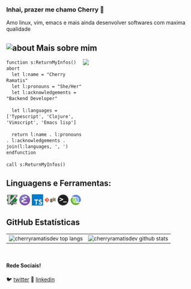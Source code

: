 ### Inhai, prazer me chamo Cherry 💃

Amo linux, vim, emacs e mais ainda desenvolver softwares com maxima qualidade

## <img width="45" alt="about" src="https://raw.github.com/elizarov/elizarov/master/about.png"> Mais sobre mim

<img align="right" width="300" src="https://i2.wp.com/allhtaccess.info/wp-content/uploads/2018/03/programming.gif?fit=1281%2C716&ssl=1" />

```vim
function s:ReturnMyInfos() abort
  let l:name = "Cherry Ramatis"
  let l:pronouns = "She/Her"
  let l:acknowledgements = "Backend Developer"

  let l:languages = ['Typescript', 'Clojure', 'Vimscript', 'Emacs lisp']
  
  return l:name . l:pronouns . l:acknowledgements . join(l:languages, ', ')
endfunction

call s:ReturnMyInfos()
```

## **Linguagens e Ferramentas:**  


<code><img height="30" src="https://raw.githubusercontent.com/github/explore/80688e429a7d4ef2fca1e82350fe8e3517d3494d/topics/vim/vim.png"></code>
<code><img height="30" src="https://raw.githubusercontent.com/github/explore/80688e429a7d4ef2fca1e82350fe8e3517d3494d/topics/emacs/emacs.png"></code>
<code><img height="30" src="https://raw.githubusercontent.com/github/explore/80688e429a7d4ef2fca1e82350fe8e3517d3494d/topics/typescript/typescript.png"></code>
<code><img height="30" src="https://raw.githubusercontent.com/github/explore/80688e429a7d4ef2fca1e82350fe8e3517d3494d/topics/git/git.png"></code>
<code><img height="30" src="https://raw.githubusercontent.com/github/explore/80688e429a7d4ef2fca1e82350fe8e3517d3494d/topics/terminal/terminal.png"></code>
<code><img height="30" src="https://raw.githubusercontent.com/github/explore/80688e429a7d4ef2fca1e82350fe8e3517d3494d/topics/clojure/clojure.png"></code>


## **GitHub Estatísticas**

<table align="center">
        <tr>
            <td align="left">
                <img height=150 width="100%" align="center" src="https://github-readme-stats.vercel.app/api/top-langs/?username=cherryramatisdev&layout=compact&theme=dracula&hide_langs_below=1&bg_color=FFFF0000"  alt="cherryramatisdev top langs"/>
            </td>
            <td align="right">
                <img height=150 width="100%" align="center" src="https://github-readme-stats.vercel.app/api?username=cherryramatisdev&show_icons=true&theme=dracula&line_height=27&bg_color=FFFF0000"  alt="cherryramatisdev github stats"/>
            </td>
        </tr>
</table>

[twitter]: https://twitter.com/cherryramatis
[linkedin]: https://www.linkedin.com/in/cherryramatis/
<br>

#### Rede Sociais!

🐦 [twitter][twitter]
👔 [linkedin][linkedin]
